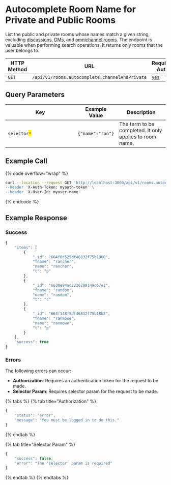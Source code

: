 # Autocomplete Room Name for Private and Public Rooms

List the public and private rooms whose names match a given string, excluding [discussions](https://docs.rocket.chat/use-rocket.chat/user-guides/rooms/discussions), [DMs](https://docs.rocket.chat/use-rocket.chat/user-guides/rooms/direct-messages), and [omnichannel rooms](https://docs.rocket.chat/use-rocket.chat/omnichannel). The endpoint is valuable when performing search operations. It returns only rooms that the user belongs to.

<table><thead><tr><th width="163">HTTP Method</th><th width="298">URL</th><th>Requires Auth</th></tr></thead><tbody><tr><td><code>GET</code></td><td><code>/api/v1/rooms.autocomplete.channelAndPrivate</code></td><td><a href="../../authentication-endpoints/"><code>yes</code></a></td></tr></tbody></table>

## Query Parameters

<table><thead><tr><th width="203.33333333333331">Key</th><th>Example Value</th><th>Description</th></tr></thead><tbody><tr><td><code>selector</code><mark style="color:red;"><code>*</code></mark></td><td><code>{"name":"ran"}</code></td><td>The term to be completed. It only applies to room name.</td></tr></tbody></table>

## Example Call

{% code overflow="wrap" %}
```bash
curl --location --request GET 'http://localhost:3000/api/v1/rooms.autocomplete.channelAndPrivate?selector=[]\
--header 'X-Auth-Token: myauth-token' \
--header 'X-User-Id: myuser-name'
```
{% endcode %}

## Example Response

### Success

```javascript
{
    "items": [
        {
            "_id": "664f0d525df46832f75b1860",
            "fname": "rancher",
            "name": "rancher",
            "t": "p"
        },
        {
            "_id": "6630e94ad2226209149c67e2",
            "fname": "random",
            "name": "random",
            "t": "c"
        },
        {
            "_id": "664f148f5df46832f75b18b2",
            "fname": "ranmowe",
            "name": "ranmowe",
            "t": "p"
        }
    ],
    "success": true
}
```

### Errors <a href="#errors" id="errors"></a>

The following errors can occur:

* **Authorization**: Requires an authentication token for the request to be made.
* **Selector Param**: Requires selector param for the request to be made.

{% tabs %}
{% tab title="Authorization" %}
```javascript
{
    "status": "error",
    "message": "You must be logged in to do this."
}
```
{% endtab %}

{% tab title="Selector Param" %}
```javascript
{
    "success": false,
    "error": "The 'selector' param is required"
}
```
{% endtab %}
{% endtabs %}
